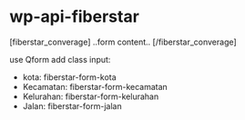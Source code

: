 # wp-api-fiberstar
[fiberstar_converage] ..form content..  [/fiberstar_converage]

use Qform
add class input:
<ul>
  <li>kota: fiberstar-form-kota</li>  
  <li>Kecamatan: fiberstar-form-kecamatan</li>  
  <li>Kelurahan: fiberstar-form-kelurahan</li>  
  <li>Jalan: fiberstar-form-jalan</li>
</ul>
